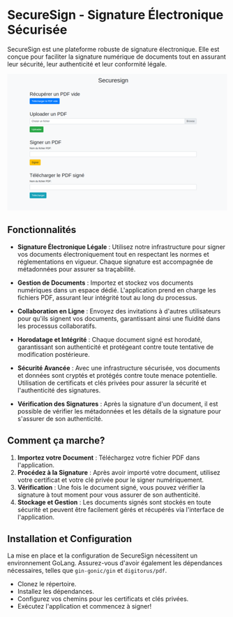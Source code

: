 # SecureSign - Signature Électronique Sécurisée

SecureSign est une plateforme robuste de signature électronique. Elle est conçue pour faciliter la signature numérique de documents tout en assurant leur sécurité, leur authenticité et leur conformité légale.

![Interface de l'Application](./static/images/interface_test.png)

## Fonctionnalités

- **Signature Électronique Légale** : Utilisez notre infrastructure pour signer vos documents électroniquement tout en respectant les normes et réglementations en vigueur. Chaque signature est accompagnée de métadonnées pour assurer sa traçabilité.

- **Gestion de Documents** : Importez et stockez vos documents numériques dans un espace dédié. L'application prend en charge les fichiers PDF, assurant leur intégrité tout au long du processus.

- **Collaboration en Ligne** : Envoyez des invitations à d'autres utilisateurs pour qu'ils signent vos documents, garantissant ainsi une fluidité dans les processus collaboratifs.

- **Horodatage et Intégrité** : Chaque document signé est horodaté, garantissant son authenticité et protégeant contre toute tentative de modification postérieure.

- **Sécurité Avancée** : Avec une infrastructure sécurisée, vos documents et données sont cryptés et protégés contre toute menace potentielle. Utilisation de certificats et clés privées pour assurer la sécurité et l'authenticité des signatures.

- **Vérification des Signatures** : Après la signature d'un document, il est possible de vérifier les métadonnées et les détails de la signature pour s'assurer de son authenticité.

## Comment ça marche?

1. **Importez votre Document** : Téléchargez votre fichier PDF dans l'application.
2. **Procédez à la Signature** : Après avoir importé votre document, utilisez votre certificat et votre clé privée pour le signer numériquement.
3. **Vérification** : Une fois le document signé, vous pouvez vérifier la signature à tout moment pour vous assurer de son authenticité.
4. **Stockage et Gestion** : Les documents signés sont stockés en toute sécurité et peuvent être facilement gérés et récupérés via l'interface de l'application.

## Installation et Configuration

La mise en place et la configuration de SecureSign nécessitent un environnement GoLang. Assurez-vous d'avoir également les dépendances nécessaires, telles que `gin-gonic/gin` et `digitorus/pdf`.

- Clonez le répertoire.
- Installez les dépendances.
- Configurez vos chemins pour les certificats et clés privées.
- Exécutez l'application et commencez à signer!


